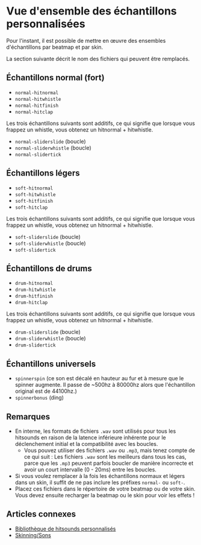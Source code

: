 # Vue d'ensemble des échantillons personnalisées

Pour l'instant, il est possible de mettre en œuvre des ensembles d'échantillons par beatmap et par skin.

La section suivante décrit le nom des fichiers qui peuvent être remplacés.

## Échantillons normal (fort)

- `normal-hitnormal`
- `normal-hitwhistle`
- `normal-hitfinish`
- `normal-hitclap`

Les trois échantillons suivants sont additifs, ce qui signifie que lorsque vous frappez un whistle, vous obtenez un hitnormal + hitwhistle.

- `normal-sliderslide` (boucle)
- `normal-sliderwhistle` (boucle)
- `normal-slidertick`

## Échantillons légers

- `soft-hitnormal`
- `soft-hitwhistle`
- `soft-hitfinish`
- `soft-hitclap`

Les trois échantillons suivants sont additifs, ce qui signifie que lorsque vous frappez un whistle, vous obtenez un hitnormal + hitwhistle.

- `soft-sliderslide` (boucle)
- `soft-sliderwhistle` (boucle)
- `soft-slidertick`

## Échantillons de drums

- `drum-hitnormal`
- `drum-hitwhistle`
- `drum-hitfinish`
- `drum-hitclap`

Les trois échantillons suivants sont additifs, ce qui signifie que lorsque vous frappez un whistle, vous obtenez un hitnormal + hitwhistle.

- `drum-sliderslide` (boucle)
- `drum-sliderwhistle` (boucle)
- `drum-slidertick`

## Échantillons universels

- `spinnerspin` (ce son est décalé en hauteur au fur et à mesure que le spinner augmente. Il passe de ~500hz à 80000hz alors que l'échantillon original est de 44100hz.)
- `spinnerbonus` (ding)

## Remarques

- En interne, les formats de fichiers `.wav` sont utilisés pour tous les hitsounds en raison de la latence inférieure inhérente pour le déclenchement initial et la compatibilité avec les boucles.
  - Vous pouvez utiliser des fichiers `.wav` ou `.mp3`, mais tenez compte de ce qui suit : Les fichiers `.wav` sont les meilleurs dans tous les cas, parce que les `.mp3` peuvent parfois boucler de manière incorrecte et avoir un court intervalle (0 - 20ms) entre les boucles.
- Si vous voulez remplacer à la fois les échantillons normaux et légers dans un skin, il suffit de ne pas inclure les préfixes `normal-` ou `soft-`.
- Placez ces fichiers dans le répertoire de votre beatmap ou de votre skin.
  Vous devez ensuite recharger la beatmap ou le skin pour voir les effets !

## Articles connexes

- [Bibliothèque de hitsounds personnalisés](/wiki/Guides/Custom_Hitsound_Library)
- [Skinning/Sons](/wiki/Skinning/Sounds)

